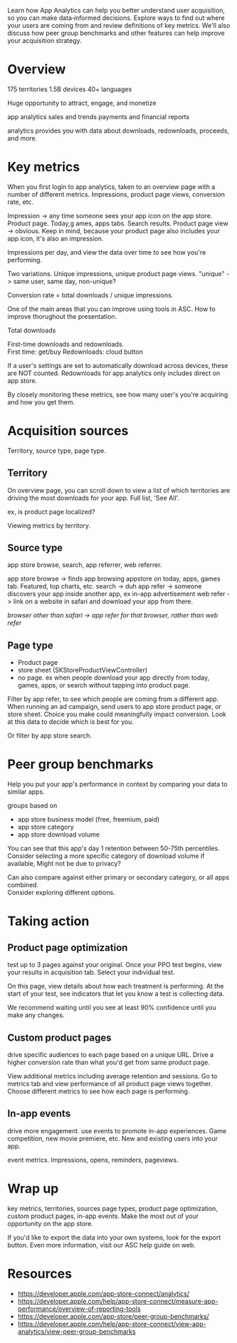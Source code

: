 Learn how App Analytics can help you better understand user acquisition, so you can make data‑informed decisions. Explore ways to find out where your users are coming from and review definitions of key metrics. We'll also discuss how peer group benchmarks and other features can help improve your acquisition strategy.

# Overview

175 territories
1.5B devices
40+ languages

Huge opportunity to attract, engage, and monetize

app analytics
sales and trends
payments and financial reports

analytics provides you with data about downloads, redownloads, proceeds, and more.  
# Key metrics

When you first login to app analytics, taken to an overview page with a number of different metrics.  Impressions, product page views, conversion rate, etc.

Impression -> any time someone sees your app icon on the app store.  Product page. Today,g ames, apps tabs.  Search results.
Product page view -> obvious.  Keep in mind, because your product page also includes your app icon, it's also an impression.

Impressions per day, and view the data over time to see how you're performing.

Two variations.  Unique impressions, unique product page views.
"unique" -> same user, same day, non-unique?

Conversion rate = total downloads / unique impressions.

One of the main areas that you can improve using tools in ASC.  How to improve thorughout the presentation.

Total downloads

First-time downloads and redownloads.  
First time: get/buy
Redownloads: cloud button

If a user's settings are set to automatically download across devices, these are NOT counted.  Redownloads for app analytics only includes direct on app store.

By closely monitoring these metrics, see how many user's you're acquiring and how you get them.

# Acquisition sources

Territory, source type, page type.

## Territory

On overview page, you can scroll down to view a list of which territories are driving the most downloads for your app.  Full list, 'See All'.

ex, is product page localized?

Viewing metrics by territory.  

## Source type
app store browse, search, app referrer, web referrer.

app store browse -> finds app browsing appstore on today, apps, games tab.  Featured, top charts, etc.
search -> duh
app refer -> someone discovers your app inside another app, ex in-app advertisement
web refer -> link on a website in safari and download your app from there.

*browser other than safari -> app refer for that browser, rather than web refer*

## Page type

* Product page
* store sheet (SKStoreProductViewController)
* no page.  ex when people download your app directly from today, games, apps, or search without tapping into product page.

Filter by app refer, to see which people are coming from a different app.  When running an ad campaign, send users to app store product page, or store sheet.  Choice you make could meaningfully impact conversion.  Look at this data to decide which is best for you.

Or filter by app store search.  
# Peer group benchmarks
Help you put your app's performance in context by comparing your data to similar apps.  

groups based on
* app store business model (free, freemium, paid)
* app store category
* app store download volume

You can see that this app's day 1 retention between 50-75th percentiles.  Consider selecting a more specific category of download volume if available,  Might not be due to privacy?

Can also compare against either primary or secondary category, or all apps combined.  
Consider exploring different options.

# Taking action

## Product page optimization

test up to 3 pages against your original.  Once your PPO test begins, view your results in acquisition tab.  Select your individual test.

On this page, view details about how each treatment is performing.  At the start of your test, see indicators that let you know a test is collecting data.

We recommend waiting until you see at least 90% confidence until you make any changes.
## Custom product pages

drive specific audiences to each page based on a unique URL.  Drive a higher conversion rate than what you'd get from same product page.

View additional metrics including average retention and sessions.
Go to metrics tab and view performance of all product page views together.  Choose different metrics to see how each page is performing.


## In-app events

drive more engagement.  use events to promote in-app experiences.  Game competition, new movie premiere, etc.  New and existing users into your app.

event metrics.  Impressions, opens, reminders, pageviews.  

# Wrap up

key metrics, territories, sources page types, product page optimization, custom product pages, in-app events.  Make the most out of your opportunity on the app store.

If you'd like to export the data into your own systems, look for the export button.  Even more information, visit our ASC help guide on web.
# Resources

* https://developer.apple.com/app-store-connect/analytics/
* https://developer.apple.com/help/app-store-connect/measure-app-performance/overview-of-reporting-tools
* https://developer.apple.com/app-store/peer-group-benchmarks/
* https://developer.apple.com/help/app-store-connect/view-app-analytics/view-peer-group-benchmarks

